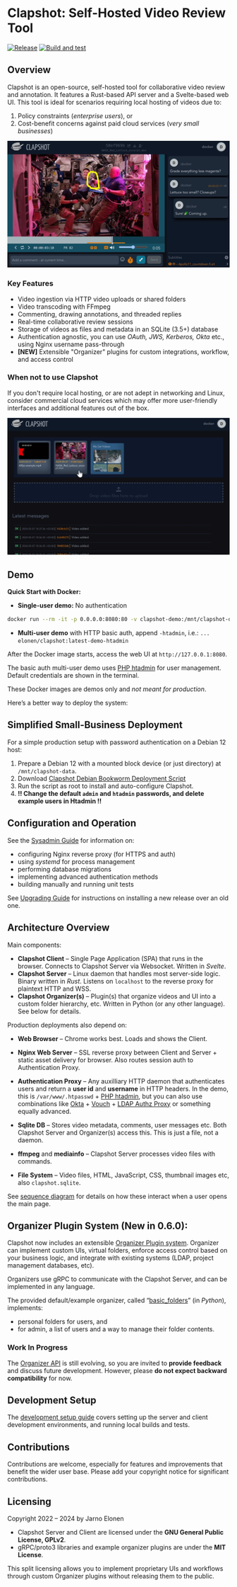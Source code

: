 # Clapshot: Self-Hosted Video Review Tool
[![Release](https://img.shields.io/github/v/release/elonen/clapshot?include_prereleases)]() [![Build and test](https://github.com/elonen/clapshot/actions/workflows/docker-test.yml/badge.svg)](https://github.com/elonen/clapshot/actions/workflows/docker-test.yml)

## Overview

Clapshot is an open-source, self-hosted tool for collaborative video review and annotation. It features a Rust-based API server and a Svelte-based web UI. This tool is ideal for scenarios requiring local hosting of videos due to:

1. Policy constraints (*enterprise users*), or
2. Cost-benefit concerns against paid cloud services (*very small businesses*)

![Review UI screenshot](doc/video-commenting.webp)

### Key Features

- Video ingestion via HTTP video uploads or shared folders
- Video transcoding with FFmpeg
- Commenting, drawing annotations, and threaded replies
- Real-time collaborative review sessions
- Storage of videos as files and metadata in an SQLite (3.5+) database
- Authentication agnostic, you can use *OAuth, JWS, Kerberos, Okta* etc., using Nginx username pass-through
- **[NEW]** Extensible "Organizer" plugins for custom integrations, workflow, and access control

### When not to use Clapshot

If you don't require local hosting, or are not adept in networking and Linux, consider commercial cloud services which may offer more user-friendly interfaces and additional features out of the box.

![Video listing screenshot](doc/video-list.webp)

## Demo

**Quick Start with Docker:**

- **Single-user demo:** No authentication

```bash
docker run --rm -it -p 0.0.0.0:8080:80 -v clapshot-demo:/mnt/clapshot-data/data elonen/clapshot:latest-demo
```

- **Multi-user demo** with HTTP basic auth, append `-htadmin`, i.e.: `... elonen/clapshot:latest-demo-htadmin`

After the Docker image starts, access the web UI at `http://127.0.0.1:8080`.

The basic auth multi-user demo uses [PHP htadmin](https://github.com/soster/htadmin) for user management. Default credentials are shown in the terminal.

These Docker images are demos only and *not meant for production*.

Here’s a better way to deploy the system:

## Simplified Small-Business Deployment

For a simple production setup with password authentication on a Debian 12 host:

1. Prepare a Debian 12 with a mounted block device (or just directory) at `/mnt/clapshot-data`.
2. Download [Clapshot Debian Bookworm Deployment Script](https://gist.github.com/elonen/80a721f13bb4ec1378765270094ed5d5)
3. Run the script as root to install and auto-configure Clapshot.
4. **!! Change the default `admin` and `htadmin` passwords, and delete example users in Htadmin !!**

## Configuration and Operation

See the [Sysadmin Guide](doc/sysadmin-guide.md) for information on:

- configuring Nginx reverse proxy (for HTTPS and auth)
- using *systemd* for process management
- performing database migrations
- implementing advanced authentication methods
- building manually and running unit tests

See [Upgrading Guide](doc/upgrading.md) for instructions on installing a new release over an old one.

## Architecture Overview

Main components:

- **Clapshot Client** – Single Page Application (SPA) that runs in the browser. Connects to Clapshot Server via Websocket. Written in *Svelte*.
- **Clapshot Server** – Linux daemon that handles most server-side logic. Binary written in *Rust*. Listens on `localhost` to the reverse proxy for plaintext HTTP and WSS.
- **Clapshot Organizer(s)** – Plugin(s) that organize videos and UI into a custom folder hierarchy, etc. Written in Python (or any other language). See below for details.

Production deployments also depend on:

- **Web Browser** – Chrome works best. Loads and shows the Client.
- **Nginx Web Server** – SSL reverse proxy between Client and Server + static asset delivery for browser. Also routes session auth to Authentication Proxy.
- **Authentication Proxy** – Any auxilliary HTTP daemon that authenticates users and return a **user id** and **username** in HTTP headers. In the demo, this is `/var/www/.htpasswd` + [PHP htadmin](https://github.com/soster/htadmin), but you can also use combinations like [Okta](https://www.okta.com/) + [Vouch](https://github.com/vouch/vouch-proxy) + [LDAP Authz Proxy](https://github.com/elonen/ldap_authz_proxy) or something equally advanced.

- **Sqlite DB** – Stores video metadata, comments, user messages etc. Both Clapshot Server and Organizer(s) access this. This is just a file, not a daemon.
- **ffmpeg** and **mediainfo** – Clapshot Server processes video files with commands.
- **File System** – Video files, HTML, JavaScript, CSS, thumbnail images etc, also `clapshot.sqlite`.

See [sequence diagram](doc/generated/open-frontpage-process.svg) for details on how these interact when a user opens the main page.

## Organizer Plugin System (New in 0.6.0):
Clapshot now includes an extensible [Organizer Plugin system](doc/organizer-plugins.md). Organizer can implement custom UIs, virtual folders, enforce access control based on your business logic, and integrate with existing systems (LDAP, project management databases, etc).

Organizers use gRPC to communicate with the Clapshot Server, and can be implemented in any language.

The provided default/example organizer, called “[basic_folders](organizer/basic_folders/README.md)” (in *Python*), implements:
 - personal folders for users, and
 - for admin, a list of users and a way to manage their folder contents.

### Work In Progress

The [Organizer API](protobuf/proto/organizer.proto) is still evolving, so you are invited to **provide feedback** and discuss future development. However, please **do not expect backward compatibility** for now.

## Development Setup

The [development setup guide](doc/development-setup.md) covers setting up the server and client development environments, and running local builds and tests.

## Contributions

Contributions are welcome, especially for features and improvements that benefit the wider user base. Please add your copyright notice for significant contributions.

## Licensing

Copyright 2022 – 2024 by Jarno Elonen

- Clapshot Server and Client are licensed under the **GNU General Public License, GPLv2**.
- gRPC/proto3 libraries and example organizer plugins are under the **MIT License**.

This split licensing allows you to implement proprietary UIs and workflows through custom Organizer plugins without releasing them to the public.
